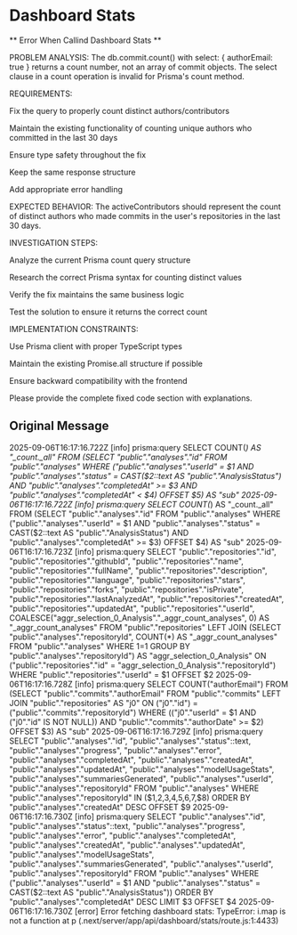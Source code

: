 # Dashboard Stats
** Error When Callind Dashboard Stats **

PROBLEM ANALYSIS:
The db.commit.count() with select: { authorEmail: true } returns a count number, not an array of commit objects. The select clause in a count operation is invalid for Prisma's count method.

REQUIREMENTS:

Fix the query to properly count distinct authors/contributors

Maintain the existing functionality of counting unique authors who committed in the last 30 days

Ensure type safety throughout the fix

Keep the same response structure

Add appropriate error handling

EXPECTED BEHAVIOR:
The activeContributors should represent the count of distinct authors who made commits in the user's repositories in the last 30 days.

INVESTIGATION STEPS:

Analyze the current Prisma count query structure

Research the correct Prisma syntax for counting distinct values

Verify the fix maintains the same business logic

Test the solution to ensure it returns the correct count

IMPLEMENTATION CONSTRAINTS:

Use Prisma client with proper TypeScript types

Maintain the existing Promise.all structure if possible

Ensure backward compatibility with the frontend

Please provide the complete fixed code section with explanations.

## Original Message


2025-09-06T16:17:16.722Z [info] prisma:query SELECT COUNT(*) AS "_count._all" FROM (SELECT "public"."analyses"."id" FROM "public"."analyses" WHERE ("public"."analyses"."userId" = $1 AND "public"."analyses"."status" = CAST($2::text AS "public"."AnalysisStatus") AND "public"."analyses"."completedAt" >= $3 AND "public"."analyses"."completedAt" < $4) OFFSET $5) AS "sub"
2025-09-06T16:17:16.722Z [info] prisma:query SELECT COUNT(*) AS "_count._all" FROM (SELECT "public"."analyses"."id" FROM "public"."analyses" WHERE ("public"."analyses"."userId" = $1 AND "public"."analyses"."status" = CAST($2::text AS "public"."AnalysisStatus") AND "public"."analyses"."completedAt" >= $3) OFFSET $4) AS "sub"
2025-09-06T16:17:16.723Z [info] prisma:query SELECT "public"."repositories"."id", "public"."repositories"."githubId", "public"."repositories"."name", "public"."repositories"."fullName", "public"."repositories"."description", "public"."repositories"."language", "public"."repositories"."stars", "public"."repositories"."forks", "public"."repositories"."isPrivate", "public"."repositories"."lastAnalyzedAt", "public"."repositories"."createdAt", "public"."repositories"."updatedAt", "public"."repositories"."userId", COALESCE("aggr_selection_0_Analysis"."_aggr_count_analyses", 0) AS "_aggr_count_analyses" FROM "public"."repositories" LEFT JOIN (SELECT "public"."analyses"."repositoryId", COUNT(*) AS "_aggr_count_analyses" FROM "public"."analyses" WHERE 1=1 GROUP BY "public"."analyses"."repositoryId") AS "aggr_selection_0_Analysis" ON ("public"."repositories"."id" = "aggr_selection_0_Analysis"."repositoryId") WHERE "public"."repositories"."userId" = $1 OFFSET $2
2025-09-06T16:17:16.728Z [info] prisma:query SELECT COUNT("authorEmail") FROM (SELECT "public"."commits"."authorEmail" FROM "public"."commits" LEFT JOIN "public"."repositories" AS "j0" ON ("j0"."id") = ("public"."commits"."repositoryId") WHERE (("j0"."userId" = $1 AND ("j0"."id" IS NOT NULL)) AND "public"."commits"."authorDate" >= $2) OFFSET $3) AS "sub"
2025-09-06T16:17:16.729Z [info] prisma:query SELECT "public"."analyses"."id", "public"."analyses"."status"::text, "public"."analyses"."progress", "public"."analyses"."error", "public"."analyses"."completedAt", "public"."analyses"."createdAt", "public"."analyses"."updatedAt", "public"."analyses"."modelUsageStats", "public"."analyses"."summariesGenerated", "public"."analyses"."userId", "public"."analyses"."repositoryId" FROM "public"."analyses" WHERE "public"."analyses"."repositoryId" IN ($1,$2,$3,$4,$5,$6,$7,$8) ORDER BY "public"."analyses"."createdAt" DESC OFFSET $9
2025-09-06T16:17:16.730Z [info] prisma:query SELECT "public"."analyses"."id", "public"."analyses"."status"::text, "public"."analyses"."progress", "public"."analyses"."error", "public"."analyses"."completedAt", "public"."analyses"."createdAt", "public"."analyses"."updatedAt", "public"."analyses"."modelUsageStats", "public"."analyses"."summariesGenerated", "public"."analyses"."userId", "public"."analyses"."repositoryId" FROM "public"."analyses" WHERE ("public"."analyses"."userId" = $1 AND "public"."analyses"."status" = CAST($2::text AS "public"."AnalysisStatus")) ORDER BY "public"."analyses"."completedAt" DESC LIMIT $3 OFFSET $4
2025-09-06T16:17:16.730Z [error] Error fetching dashboard stats: TypeError: i.map is not a function
    at p (.next/server/app/api/dashboard/stats/route.js:1:4433)